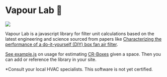 # Vapour Lab 🥼
![](https://raw.githubusercontent.com/TheMemeticist/Vapour-Lab/753671456e99b3f1c80a2cb84d877984020cb094/assets/vapourLab.svg)

Vapour Lab is a javascript library for filter unit calculations based on the latest engineering and science sourced from papers like [Characterizing the performance of a do-it-yourself (DIY) box fan air filter](https://www.tandfonline.com/doi/full/10.1080/02786826.2022.2054674).

[See example.js](https://github.com/TheMemeticist/Vapour-Lab/blob/main/js/example.js) on usage for estimating [CR-Boxes](https://en.wikipedia.org/wiki/Corsi%E2%80%93Rosenthal_Box) given a space. Then you can add or reference the library in your site.

*Consult your local HVAC specialists. This software is not yet certified.
